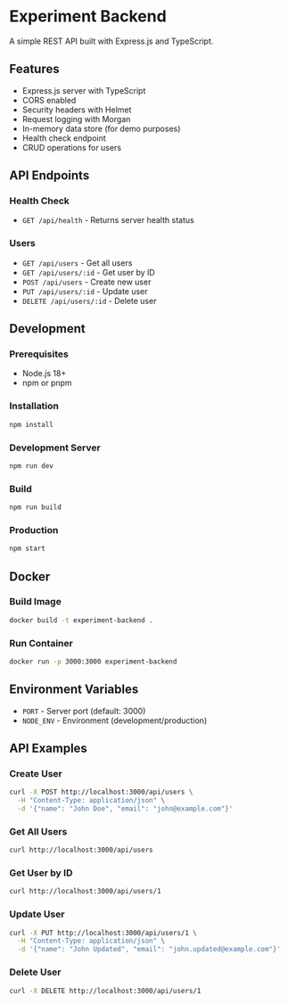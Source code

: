 # Experiment Backend

A simple REST API built with Express.js and TypeScript.

## Features

- Express.js server with TypeScript
- CORS enabled
- Security headers with Helmet
- Request logging with Morgan
- In-memory data store (for demo purposes)
- Health check endpoint
- CRUD operations for users

## API Endpoints

### Health Check

- `GET /api/health` - Returns server health status

### Users

- `GET /api/users` - Get all users
- `GET /api/users/:id` - Get user by ID
- `POST /api/users` - Create new user
- `PUT /api/users/:id` - Update user
- `DELETE /api/users/:id` - Delete user

## Development

### Prerequisites

- Node.js 18+
- npm or pnpm

### Installation

```bash
npm install
```

### Development Server

```bash
npm run dev
```

### Build

```bash
npm run build
```

### Production

```bash
npm start
```

## Docker

### Build Image

```bash
docker build -t experiment-backend .
```

### Run Container

```bash
docker run -p 3000:3000 experiment-backend
```

## Environment Variables

- `PORT` - Server port (default: 3000)
- `NODE_ENV` - Environment (development/production)

## API Examples

### Create User

```bash
curl -X POST http://localhost:3000/api/users \
  -H "Content-Type: application/json" \
  -d '{"name": "John Doe", "email": "john@example.com"}'
```

### Get All Users

```bash
curl http://localhost:3000/api/users
```

### Get User by ID

```bash
curl http://localhost:3000/api/users/1
```

### Update User

```bash
curl -X PUT http://localhost:3000/api/users/1 \
  -H "Content-Type: application/json" \
  -d '{"name": "John Updated", "email": "john.updated@example.com"}'
```

### Delete User

```bash
curl -X DELETE http://localhost:3000/api/users/1
```
